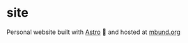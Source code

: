 # site

Personal website built with [Astro](https://astro.build) 🚀 and hosted at [mbund.org](https://mbund.org)